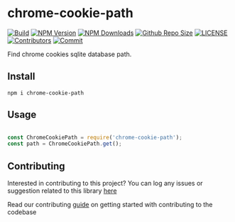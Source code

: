 # chrome-cookie-path

[![Build](https://github.com/Ebukachuqz/chrome-cookie-path/actions/workflows/nodejs.yml/badge.svg)](https://github.com/Ebukachuqz/chrome-cookie-path/actions/workflows/nodejs.yml)
[![NPM Version](https://img.shields.io/npm/v/chrome-cookie-path.svg)](https://www.npmjs.com/package/chrome-cookie-path)
[![NPM Downloads](https://img.shields.io/npm/dt/chrome-cookie-path.svg)](https://www.npmjs.com/package/chrome-cookie-path)
[![Github Repo Size](https://img.shields.io/github/repo-size/Ebukachuqz/chrome-cookie-path.svg)](https://github.com/Ebukachuqz/chrome-cookie-path)
[![LICENSE](https://img.shields.io/npm/l/chrome-cookie-path.svg)](https://github.com/Ebukachuqz/chrome-cookie-path/blob/master/LICENSE)
[![Contributors](https://img.shields.io/github/contributors/Ebukachuqz/chrome-cookie-path.svg)](https://github.com/Ebukachuqz/chrome-cookie-path/graphs/contributors)
[![Commit](https://img.shields.io/github/last-commit/Ebukachuqz/chrome-cookie-path.svg)](https://github.com/Ebukachuqz/chrome-cookie-path/commits/master)

Find chrome cookies sqlite database path.

## Install

```
npm i chrome-cookie-path
```

## Usage

```javascript

const ChromeCookiePath = require('chrome-cookie-path');
const path = ChromeCookiePath.get();

```

## Contributing

Interested in contributing to this project?
You can log any issues or suggestion related to this library [here](https://github.com/arshadkazmi42/chrome-cookie-path/issues/new)

Read our contributing [guide](CONTRIBUTING.md) on getting started with contributing to the codebase
